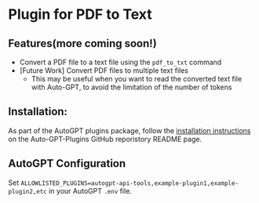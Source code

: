 # Plugin for PDF to Text

## Features(more coming soon!)

- Convert a PDF file to a text file using the `pdf_to_txt` command
- \[Future Work\] Convert PDF files to multiple text files
    - This may be useful when you want to read the converted text file with Auto-GPT, to avoid the limitation of the number of tokens

## Installation:
As part of the AutoGPT plugins package, follow the [installation instructions](https://github.com/Significant-Gravitas/Auto-GPT-Plugins) on the Auto-GPT-Plugins GitHub reporistory README page.

## AutoGPT Configuration
Set `ALLOWLISTED_PLUGINS=autogpt-api-tools,example-plugin1,example-plugin2,etc` in your AutoGPT `.env` file.